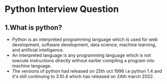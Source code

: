 # Python Interview Question
## 1.What is python?
- Python is an interpreted programming language which is used for web development, software development, data science, machine learning, and artificial intelligence.
- An interpreted language is any programming language which is not execute instructions directly without earlier compiling a program into machine language.
- The versions of python had released on 25th oct 1996 i.e python 1.4 and it's still continuing to 3.10.4 which has released on 24th march 2022.
